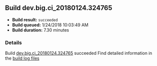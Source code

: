 ## Build dev.big.ci_20180124.324765
- **Build result:** `succeeded`
- **Build queued:** 1/24/2018 10:03:49 AM
- **Build duration:** 7.30 minutes
### Details
Build [dev.big.ci_20180124.324765](https://winappstudio.visualstudio.com/web/build.aspx?pcguid=a4ef43be-68ce-4195-a619-079b4d9834c2&builduri=vstfs%3a%2f%2f%2fBuild%2fBuild%2f24765) succeeded
Find detailed information in the [build log files](https://uwpctdiags.blob.core.windows.net/buildlogs/dev.big.ci_20180124.324765_logs.zip)
